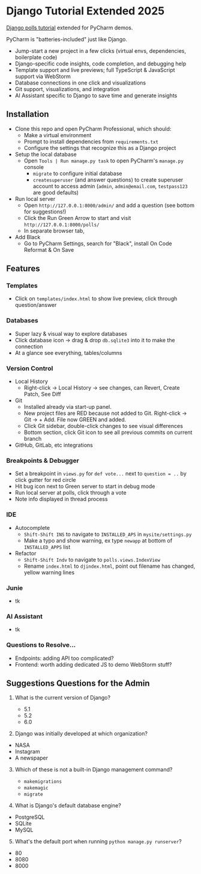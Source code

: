 # Django Tutorial Extended 2025
[Django polls tutorial](https://docs.djangoproject.com/en/5.2/intro/tutorial01/) extended for PyCharm demos.

PyCharm is "batteries-included" just like Django.
- Jump-start a new project in a few clicks (virtual envs, dependencies, boilerplate code)
- Django-specific code insights, code completion, and debugging help
- Template support and live previews; full TypeScript & JavaScript support via WebStorm
- Database connections in one click and visualizations
- Git support, visualizations, and integration
- AI Assistant specific to Django to save time and generate insights

## Installation
- Clone this repo and open PyCharm Professional, which should:
  - Make a virtual environment
  - Prompt to install dependencies from `requirements.txt`
  - Configure the settings that recognize this as a Django project
- Setup the local database
  - Open `Tools | Run manage.py task` to open PyCharm's `manage.py` console
    - `migrate` to configure initial database
    - `createsuperuser` (and answer questions) to create superuser account to access admin (`admin`, `admin@email.com`, `testpass123` are good defaults)
- Run local server
  - Open `http://127.0.0.1:8000/admin/` and add a question (see bottom for suggestions!)
  - Click the Run Green Arrow to start and visit `http://127.0.0.1:8000/polls/`
  - In separate browser tab, 
- Add Black
  - Go to PyCharm Settings, search for "Black", install On Code Reformat & On Save

## Features

### Templates
- Click on `templates/index.html` to show live preview, click through question/answer

### Databases
- Super lazy & visual way to explore databases
- Click database icon -> drag & drop `db.sqlite3` into it to make the connection
- At a glance see everything, tables/columns

### Version Control
* Local History
  * Right-click -> Local History -> see changes, can Revert, Create Patch, See Diff
* Git
  * Installed already via start-up panel. 
  * New project files are RED because not added to Git. Right-click -> Git -> + Add. File now GREEN and added.
  * Click Git sidebar, double-click changes to see visual differences
  * Bottom section, click Git icon to see all previous commits on current branch
* GitHub, GitLab, etc integrations

### Breakpoints & Debugger
* Set a breakpoint in `views.py` for `def vote...` next to `question = ..` by click gutter for red circle
* Hit bug icon next to Green server to start in debug mode
* Run local server at polls, click through a vote
* Note info displayed in thread process

### IDE
* Autocomplete
  * `Shift-Shift INS` to navigate to `INSTALLED_APS` in `mysite/settings.py`
  * Make a typo and show warning, ex type `newapp` at bottom of `INSTALLED_APPS` list
* Refactor
  * `Shift-Shift Indv` to navigate to `polls.views.IndexView`
  * Rename `index.html` to `djindex.html`, point out filename has changed, yellow warning lines

### Junie
- tk

### AI Assistant
- tk


### Questions to Resolve...
- Endpoints: adding API too complicated?
- Frontend: worth adding dedicated JS to demo WebStorm stuff?


## Suggestions Questions for the Admin

1. What is the current version of Django?
   * 5.1
   * 5.2
   * 6.0

2. Django was initially developed at which organization?
  * NASA
  * Instagram
  * A newspaper

3. Which of these is not a built-in Django management command?
   * `makemigrations`
   * `makemagic`
   * `migrate`

4. What is Django's default database engine?
  * PostgreSQL
  * SQLite
  * MySQL 

5. What's the default port when running `python manage.py runserver`?
  * 80
  * 8080
  * 8000